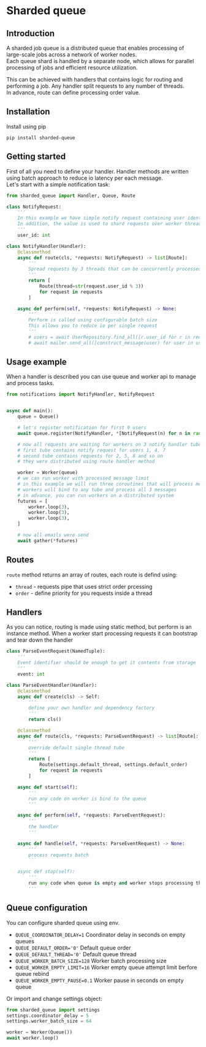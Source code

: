 # Sharded queue

## Introduction

A sharded job queue is a distributed queue that enables processing of large-scale jobs across a network of worker nodes.\
Each queue shard is handled by a separate node, which allows for parallel processing of jobs and efficient resource utilization.

This can be achieved with handlers that contains logic for routing and performing a job. Any handler split requests to any number of threads.\
In advance, route can define processing order value.


## Installation
Install using pip
```
pip install sharded-queue
```

## Getting started
First of all you need to define your handler. Handler methods are written using batch approach to reduce io latency per each message.\
Let's start with a simple notification task:
```py
from sharded_queue import Handler, Queue, Route

class NotifyRequest:
    '''
    In this example we have simple notify request containing user identifier
    In addition, the value is used to shard requests over worker threads
    '''
    user_id: int

class NotifyHandler(Handler):
    @classmethod
    async def route(cls, *requests: NotifyRequest) -> list[Route]:
        '''
        Spread requests by 3 threads that can be concurrently processed
        '''
        return [
            Route(thread=str(request.user_id % 3))
            for request in requests
        ]

    async def perform(self, *requests: NotifyRequest) -> None:
        '''
        Perform is called using configurable batch size
        This allows you to reduce io per single request
        '''
        # users = await UserRepository.find_all([r.user_id for r in requests])
        # await mailer.send_all([construct_message(user) for user in users])
```

## Usage example

When a handler is described you can use queue and worker api to manage and process tasks.
```py
from notifications import NotifyHandler, NotifyRequest


async def main():
    queue = Queue()

    # let's register notification for first 9 users
    await queue.register(NotifyHandler, *[NotifyRequest(n) for n in range(1, 9)])

    # now all requests are waiting for workers on 3 notify handler tubes
    # first tube contains notify request for users 1, 4, 7
    # second tube contains requests for 2, 5, 8 and so on
    # they were distributed using route handler method

    worker = Worker(queue)
    # we can run worker with processed message limit
    # in this example we will run three coroutines that will process messages
    # workers will bind to any tube and process all 3 messages
    # in advance, you can run workers on a distributed system
    futures = [
        worker.loop(3),
        worker.loop(3),
        worker.loop(3),
    ]

    # now all emails were send
    await gather(*futures)
```

## Routes

`route` method returns an array of routes, each route is defind using:
- `thread` - requests pipe that uses strict order prcessing
- `order` - define priority for you requests inside a thread

## Handlers

As you can notice, routing is made using static method, but perform is an instance method. When a worker start processing requests it can bootstrap and tear down the handler

```py
class ParseEventRequest(NamedTuple):
    '''
    Event identifier should be enough to get it contents from storage
    '''
    event: int

class ParseEventHandler(Handler):
    @classmethod
    async def create(cls) -> Self:
        '''
        define your own handler and dependency factory
        '''
        return cls()

    @classmethod
    async def route(cls, *requests: ParseEventRequest) -> list[Route]:
        '''
        override default single thread tube
        '''
        return [
            Route(settings.default_thread, settings.default_order)
            for request in requests
        ]

    async def start(self):
        '''
        run any code on worker is bind to the queue
        '''

    async def perform(self, *requests: ParseEventRequest):
        '''
        the handler
        '''

    async def handle(self, *requests: ParseEventRequest) -> None:
        '''
        process requests batch
        ```

    async def stop(self):
        '''
        run any code when queue is empty and worker stops processing thread
        '''
```
## Queue configuration
You can configure sharded queue using env.
- `QUEUE_COORDINATOR_DELAY=1` Coordinator delay in seconds on empty queues
- `QUEUE_DEFAULT_ORDER='0'` Default queue order
- `QUEUE_DEFAULT_THREAD='0'` Default queue thread
- `QUEUE_WORKER_BATCH_SIZE=128` Worker batch processing size
- `QUEUE_WORKER_EMPTY_LIMIT=16` Worker empty queue attempt limit berfore queue rebind
- `QUEUE_WORKER_EMPTY_PAUSE=0.1` Worker pause in seconds on empty queue

Or import and change settings object:
```py
from sharded_queue import settings
settings.coordinator_delay = 5
settings.worker_batch_size = 64

worker = Worker(Queue())
await worker.loop()

```
